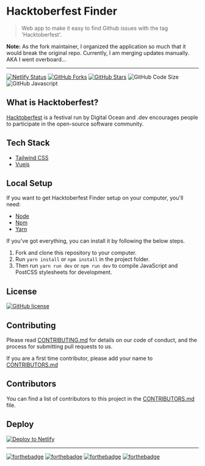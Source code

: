 # Hacktoberfest Finder

> Web app to make it easy to find Github issues with the tag 'Hacktoberfest'.

**Note:** As the fork maintainer, I organized the application so much that it would break the original repo. Currently, I am merging updates manually. AKA I went overboard...

---

[![Netlify Status](https://api.netlify.com/api/v1/badges/a71b1604-595b-4d9f-a7cc-ea7a55800225/deploy-status)](https://app.netlify.com/sites/hackerfest-finder-alt/deploys) [![GitHub Forks](https://img.shields.io/github/forks/damcclean/hacktoberfest-finder?logo=github&style=for-the-badge)](https://github.com/damcclean/hacktoberfest-finder/network/members) [![GitHub Stars](https://img.shields.io/github/stars/damcclean/hacktoberfest-finder?color=yellow&logo=github&style=for-the-badge)](https://github.com/damcclean/hacktoberfest-finder/stargazers) ![GitHub Code Size](https://img.shields.io/github/languages/code-size/damcclean/hacktoberfest-finder?style=for-the-badge&logo=docusign) ![GitHub Javascript](https://img.shields.io/github/languages/top/damcclean/hacktoberfest-finder?style=for-the-badge&logo=javascript)

## What is Hacktoberfest?

[Hacktoberfest](https://hacktoberfest.digitalocean.com/) is a festival run by Digital Ocean and .dev encourages people to participate in the open-source software community.

## Tech Stack

* [Tailwind CSS](http://tailwindcss.com)
* [Vuejs](https://vuejs.org/)

## Local Setup

If you want to get Hacktoberfest Finder setup on your computer, you'll need:

* [Node](https://nodejs.org/en/)
* [Npm](https://www.npmjs.com/)
* [Yarn](https://yarnpkg.com)

If you've got everything, you can install it by following the below steps.

1. Fork and clone this repository to your computer.
2. Run `yarn install` or `npm install` in the project folder.
3. Then run `yarn run dev` or `npm run dev` to compile JavaScript and PostCSS stylesheets for development.

## License

[![GitHub license](https://img.shields.io/github/license/damcclean/hacktoberfest-finder.svg?style=for-the-badge&logo=github)](LICENSE)

## Contributing

Please read [CONTRIBUTING.md](CONTRIBUTING.md) for details on our code of conduct, and the process for submitting pull requests to us.

If you are a first time contributor, please add your name to [CONTRIBUTORS.md](CONTRIBUTORS.md)

## Contributors

You can find a list of contributors to this project in the [CONTRIBUTORS.md](CONTRIBUTORS.md) file.

## Deploy

[![Deploy to Netlify](https://www.netlify.com/img/deploy/button.svg)](https://app.netlify.com/start/deploy?repository=https://github.com/adrianmejias/hacktoberfest-finder)

---

[![forthebadge](https://forthebadge.com/images/badges/built-with-love.svg)](https://forthebadge.com) [![forthebadge](https://forthebadge.com/images/badges/made-with-javascript.svg)](https://forthebadge.com) [![forthebadge](https://forthebadge.com/images/badges/makes-people-smile.svg)](https://forthebadge.com) [![forthebadge](https://forthebadge.com/images/badges/check-it-out.svg)](https://forthebadge.com)
